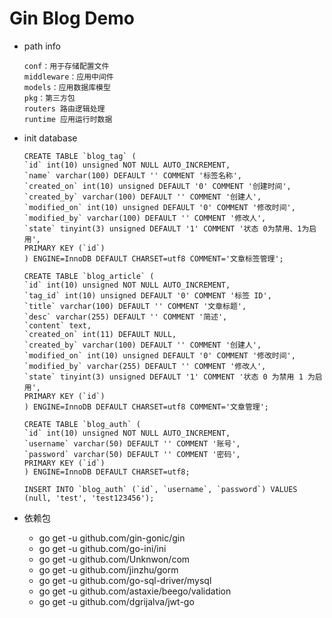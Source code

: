 # Gin Blog Demo

- path info

  ```
  conf：用于存储配置文件
  middleware：应用中间件
  models：应用数据库模型
  pkg：第三方包
  routers 路由逻辑处理
  runtime 应用运行时数据
  ```

- init database

  ```
  CREATE TABLE `blog_tag` (
  `id` int(10) unsigned NOT NULL AUTO_INCREMENT,
  `name` varchar(100) DEFAULT '' COMMENT '标签名称',
  `created_on` int(10) unsigned DEFAULT '0' COMMENT '创建时间',
  `created_by` varchar(100) DEFAULT '' COMMENT '创建人',
  `modified_on` int(10) unsigned DEFAULT '0' COMMENT '修改时间',
  `modified_by` varchar(100) DEFAULT '' COMMENT '修改人',
  `state` tinyint(3) unsigned DEFAULT '1' COMMENT '状态 0为禁用、1为启用',
  PRIMARY KEY (`id`)
  ) ENGINE=InnoDB DEFAULT CHARSET=utf8 COMMENT='文章标签管理';

  CREATE TABLE `blog_article` (
  `id` int(10) unsigned NOT NULL AUTO_INCREMENT,
  `tag_id` int(10) unsigned DEFAULT '0' COMMENT '标签 ID',
  `title` varchar(100) DEFAULT '' COMMENT '文章标题',
  `desc` varchar(255) DEFAULT '' COMMENT '简述',
  `content` text,
  `created_on` int(11) DEFAULT NULL,
  `created_by` varchar(100) DEFAULT '' COMMENT '创建人',
  `modified_on` int(10) unsigned DEFAULT '0' COMMENT '修改时间',
  `modified_by` varchar(255) DEFAULT '' COMMENT '修改人',
  `state` tinyint(3) unsigned DEFAULT '1' COMMENT '状态 0 为禁用 1 为启用',
  PRIMARY KEY (`id`)
  ) ENGINE=InnoDB DEFAULT CHARSET=utf8 COMMENT='文章管理';

  CREATE TABLE `blog_auth` (
  `id` int(10) unsigned NOT NULL AUTO_INCREMENT,
  `username` varchar(50) DEFAULT '' COMMENT '账号',
  `password` varchar(50) DEFAULT '' COMMENT '密码',
  PRIMARY KEY (`id`)
  ) ENGINE=InnoDB DEFAULT CHARSET=utf8;

  INSERT INTO `blog_auth` (`id`, `username`, `password`) VALUES (null, 'test', 'test123456');

  ```

- 依赖包

  - go get -u github.com/gin-gonic/gin
  - go get -u github.com/go-ini/ini
  - go get -u github.com/Unknwon/com
  - go get -u github.com/jinzhu/gorm
  - go get -u github.com/go-sql-driver/mysql
  - go get -u github.com/astaxie/beego/validation
  - go get -u github.com/dgrijalva/jwt-go
